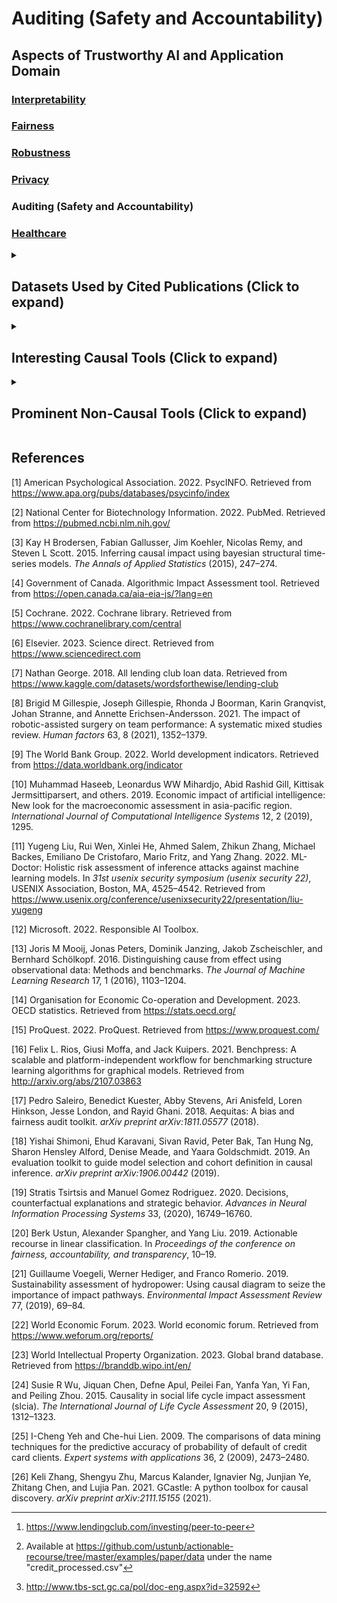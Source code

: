 # Auditing (Safety and Accountability)

## Aspects of Trustworthy AI and Application Domain

### [Interpretability](../Interpretability/README.md)

### [Fairness](../Fairness/README.md)

### [Robustness](../Robustness/README.md)

### [Privacy](../Privacy/README.md)

### Auditing (Safety and Accountability)

### [Healthcare](../Healthcare/README.md)

<details>
<summary><h2>Datasets Used by Cited Publications (Click to expand)</h2></summary>

  - **[ScienceDirect](https://www.sciencedirect.com/)** \[[6](#ref-ScienceDirect_2023)\]:
    A bibliographic database that hosts over 18 million publications
    from more than 4,000 journals and more than 30,000 e-books from the
    publisher Elsevier. Launched back in 1997, ScienceDirect includes
    papers from engineering and medical research areas and social
    sciences and humanities. <span>&#10230;</span> **Used
    by**: \[[21](#ref-voegeli2019sustainability)\]

  - **[World
    Bank](https://data.worldbank.org/indicator)** \[[9](#ref-WDI)\]: A
    publicly available collection of datasets that facilitate the
    analysis of global development. Researchers can use this data to
    compare countries under different developmental aspects, including
    agricultural progress, poverty, population dynamics, and economic
    growth. <span>&#10230;</span> **Used
    by**: \[[24](#ref-wu2015causality)\]

  - **World Economic Forum (WEF)** \[[22](#ref-WEF_2023)\]: The WEF is
    an international non-governmental based in Switzerland that
    publishes economic reports such as the Global Competitiveness
    Report. The reports are available online, with some of the data
    being easily accessible through websites like
    [Knoema](https://knoema.com/atlas/sources/WEF).
    <span>&#10230;</span> **Used by**: \[[10](#ref-haseeb2019economic)\]

  - **[OECD.Stat](https://stats.oecd.org/)** \[[14](#ref-OECD_stats_2023)\]:
    This webpage includes data and metadata for OECD countries and
    selected non-member economies. The online platform allows
    researchers to traverse the collected data through given data themes
    or via search-engine queries. <span>&#10230;</span> **Used
    by**: \[[10](#ref-haseeb2019economic)\]

  - **[Global Brand
    Database](https://branddb.wipo.int/en/)** \[[23](#ref-WIPO_2023)\]:
    An online database hosted by the World Intellectual Property
    Organization (WIPO) that contains information about Trademark
    applications (e.g., owner of the trademark, its status, or the
    designation country). It currently contains almost 53 million
    records from 73 data sources. <span>&#10230;</span> **Used
    by**: \[[10](#ref-haseeb2019economic)\]

  - **[PubMed](https://pubmed.ncbi.nlm.nih.gov/)** \[[2](#ref-PubMed2022)\]:
    A widely-known, free-to-access search engine for biomedical and life
    science literature developed and maintained by the National Center
    for Biotechnology Information (NCBI). Researchers can find more than
    34 million citations and abstracts of articles. PubMed does not host
    the articles themselves but frequently provides a link to the
    full-text articles. <span>&#10230;</span> **Used
    by**: \[[8](#ref-gillespie2021impact)\]

  - **[ProQuest
    Central](https://www.proquest.com/)** \[[15](#ref-ProQuest2022)\]:
    A database containing dissertations and theses in a multitude of
    disciplines. It currently contains more than 5 million graduate
    works. <span>&#10230;</span> **Used
    by**: \[[8](#ref-gillespie2021impact)\]

  - **[Cochrane Central Register of Controlled Trials
    (CENTRAL)](https://www.cochranelibrary.com/central)** \[[5](#ref-Cochrane2022)\]:
    A database of reports for randomized and quasi-randomized controlled
    trials collected from different online databases. Although it does
    not contain full-text articles, the CENTRAL includes bibliographic
    details and often an abstract of the report.
    <span>&#10230;</span> **Used by**: \[[8](#ref-gillespie2021impact)\]

  - **[PsycINFO](https://www.apa.org/pubs/databases/psycinfo/index)** \[[1](#ref-PsycINFO2022)\]:
    A database hosted and developed by American Psychological
    Association containing abstracts for more than five million articles
    in the field of psychology. <span>&#10230;</span> **Used
    by**: \[[8](#ref-gillespie2021impact)\]

  - **[Lending
    Club](https://www.kaggle.com/datasets/wordsforthewise/lending-club)** \[[7](#ref-Lending_Club_2018)\]:
    A dataset that contains information about all accepted and rejected
    peer-to-peer loan applications of LendingClub. Currently, the data
    are only available through the referenced Kaggle entry, as the
    company no longer provides peer-to-peer loan services[^1]:.
    <span>&#10230;</span> **Used
    by**: \[[19](#ref-tsirtsis2020decisions)\]

  - **[Taiwanese Credit
    Data](https://github.com/ustunb/actionable-recourse/tree/master/examples/paper/data)** \[[20](#ref-ustun2019actionable),[25](#ref-yeh2009comparisons)\]:
    A real-world dataset containing payment data collected in October
    2005 from a Taiwanese bank. The commonly used pre-processed
    version[^2]: \[[20](#ref-ustun2019actionable)\] contains data from
    30,000 individuals described through 16 features (e.g., marital
    status, age, or payment history). <span>&#10230;</span> **Used
    by**: \[[19](#ref-tsirtsis2020decisions)\]

</details>

<details>
<summary><h2>Interesting Causal Tools (Click to expand)</h2></summary>

  - **[CausalImpact](https://google.github.io/CausalImpact/CausalImpact.html)** \[[3](#ref-brodersen2015inferring)\]:
    This R package allows users to conduct causal impact assessment for
    planned interventions on serial data given a response time series
    and an assortment of control time series. For this purpose,
    CausalImpact enables the construction of a Bayesian structural
    time-series model that can be used to predict the resulting
    counterfactual of an intervention.

  - **[Causal
    Inference 360](https://github.com/BiomedSciAI/causallib)** \[[18](#ref-shimoni2019evaluation)\]:
    A Python package developed by IBM to infer causal effects from given
    data. Causal Inference 360 includes multiple estimation methods, a
    medical dataset, and multiple simulation sets. The provided methods
    can be used for any complex ML model through a scikit-learn-inspired
    API.

  - **[gCastle](https://github.com/huawei-noah/trustworthyAI/tree/master/gcastle)** \[[26](#ref-zhang2021gcastle)\]:
    An end-to-end causal structure learning toolbox that is equipped
    with 19 techniques for Causal Discovery. It also assists users in
    data generation and evaluating learned structures. Having a firm
    understanding of the causal structure is crucial for safety-related
    research.

  - **[Benchpress](https://github.com/felixleopoldo/benchpress)** \[[16](#ref-rios2021benchpress)\]:
    A benchmark for causal structure learning allowing users to compare
    their causal discovery methods with over 40 variations of
    state-of-the-art algorithms. The plethora of available techniques in
    this single tool could facilitate research into safety and
    accountability of ML systems through causality.

  - **[CauseEffectPairs](https://webdav.tuebingen.mpg.de/cause-effect/)** \[[13](#ref-mooij2016distinguishing)\]:
    A collection of more than 100 databases, each annotated with a
    two-variable cause-effect relationship (e.g., access to drinking
    water affects infant mortality). Given a database, models need to
    distinguish between the cause and effect variables.

</details>

<details>
<summary><h2>Prominent Non-Causal Tools (Click to expand)</h2></summary>

  - **[Government of Canada’s AIA
    tool](https://github.com/canada-ca/aia-eia-js)** \[[4](#ref-CanadaAIA)\]:
    The Algorithmic Impact Assessment (AIA) tool is a questionnaire
    developed in the wake of Canada’s Directive on Automated Decision
    Making[^3]:. Employees of the Canadian Government wishing to employ
    automatic decision-making systems in their projects first need to
    assess the impact of such systems via this tool. Based on answers
    given to ca. 80 questions revolving around different aspects of the
    projects, AIA will output two scores: one indicating the risks that
    automation would bring and one that quantifies the quality of the
    risk management.

  - **[Aequitas](https://github.com/dssg/aequitas)** \[[17](#ref-2018aequitas)\]:
    An open-source auditing tool designed to assess the bias of
    algorithmic decision-making systems. It provides utility for
    evaluating the bias of decision-making outcomes and enables users to
    assess the bias of actions taken directly.

  - **[Error Analysis (*Responsible
    AI*)](https://github.com/microsoft/responsible-ai-toolbox/blob/main/docs/erroranalysis-dashboard-README.md)** \[[12](#ref-ResponsibleAI)\]:
    As part of the Responsible AI toolbox, Error Analysis is a model
    assessment tool capable of identifying subsets of data in which the
    model performs poorly (e.g., black citizens being more frequently
    misclassified as potential re-offenders). It also enables users to
    diagnose the root cause of such poor performance.

  - **[ML-Doctor](https://github.com/liuyugeng/ML-Doctor)** \[[11](#ref-mldoctor_2022)\]:
    A codebase initially used to compare and evaluate different
    inference attacks (membership inference, model stealing, model
    inversion, and attribute inference). Due to its modular structure,
    it can also be used as a Risk Assessment tool for analyzing the
    susceptibility against SOTA privacy attacks.
  
  </details>

<div id="refs" class="references">

## References

<div id="ref-PsycINFO2022">

\[1\] American Psychological Association. 2022. PsycINFO. Retrieved from
<https://www.apa.org/pubs/databases/psycinfo/index>

</div>

<div id="ref-PubMed2022">

\[2\] National Center for Biotechnology Information. 2022. PubMed.
Retrieved from <https://pubmed.ncbi.nlm.nih.gov/>

</div>

<div id="ref-brodersen2015inferring">

\[3\] Kay H Brodersen, Fabian Gallusser, Jim Koehler, Nicolas Remy, and
Steven L Scott. 2015. Inferring causal impact using bayesian structural
time-series models. *The Annals of Applied Statistics* (2015), 247–274.

</div>

<div id="ref-CanadaAIA">

\[4\] Government of Canada. Algorithmic Impact Assessment tool.
Retrieved from <https://open.canada.ca/aia-eia-js/?lang=en>

</div>

<div id="ref-Cochrane2022">

\[5\] Cochrane. 2022. Cochrane library. Retrieved from
<https://www.cochranelibrary.com/central>

</div>

<div id="ref-ScienceDirect_2023">

\[6\] Elsevier. 2023. Science direct. Retrieved from
<https://www.sciencedirect.com>

</div>

<div id="ref-Lending_Club_2018">

\[7\] Nathan George. 2018. All lending club loan data. Retrieved from
<https://www.kaggle.com/datasets/wordsforthewise/lending-club>

</div>

<div id="ref-gillespie2021impact">

\[8\] Brigid M Gillespie, Joseph Gillespie, Rhonda J Boorman, Karin
Granqvist, Johan Stranne, and Annette Erichsen-Andersson. 2021. The
impact of robotic-assisted surgery on team performance: A systematic
mixed studies review. *Human factors* 63, 8 (2021), 1352–1379.

</div>

<div id="ref-WDI">

\[9\] The World Bank Group. 2022. World development indicators.
Retrieved from <https://data.worldbank.org/indicator>

</div>

<div id="ref-haseeb2019economic">

\[10\] Muhammad Haseeb, Leonardus WW Mihardjo, Abid Rashid Gill,
Kittisak Jermsittiparsert, and others. 2019. Economic impact of
artificial intelligence: New look for the macroeconomic assessment in
asia-pacific region. *International Journal of Computational
Intelligence Systems* 12, 2 (2019), 1295.

</div>

<div id="ref-mldoctor_2022">

\[11\] Yugeng Liu, Rui Wen, Xinlei He, Ahmed Salem, Zhikun Zhang,
Michael Backes, Emiliano De Cristofaro, Mario Fritz, and Yang Zhang.
2022. ML-Doctor: Holistic risk assessment of inference attacks against
machine learning models. In *31st usenix security symposium (usenix
security 22)*, USENIX Association, Boston, MA, 4525–4542. Retrieved from
<https://www.usenix.org/conference/usenixsecurity22/presentation/liu-yugeng>

</div>

<div id="ref-ResponsibleAI">

\[12\] Microsoft. 2022. Responsible AI Toolbox. 

</div>

<div id="ref-mooij2016distinguishing">

\[13\] Joris M Mooij, Jonas Peters, Dominik Janzing, Jakob Zscheischler,
and Bernhard Schölkopf. 2016. Distinguishing cause from effect using
observational data: Methods and benchmarks. *The Journal of Machine
Learning Research* 17, 1 (2016), 1103–1204.

</div>

<div id="ref-OECD_stats_2023">

\[14\] Organisation for Economic Co-operation and Development. 2023.
OECD statistics. Retrieved from <https://stats.oecd.org/>

</div>

<div id="ref-ProQuest2022">

\[15\] ProQuest. 2022. ProQuest. Retrieved from
<https://www.proquest.com/>

</div>

<div id="ref-rios2021benchpress">

\[16\] Felix L. Rios, Giusi Moffa, and Jack Kuipers. 2021. Benchpress: A
scalable and platform-independent workflow for benchmarking structure
learning algorithms for graphical models. Retrieved from
<http://arxiv.org/abs/2107.03863>

</div>

<div id="ref-2018aequitas">

\[17\] Pedro Saleiro, Benedict Kuester, Abby Stevens, Ari Anisfeld,
Loren Hinkson, Jesse London, and Rayid Ghani. 2018. Aequitas: A bias and
fairness audit toolkit. *arXiv preprint arXiv:1811.05577* (2018).

</div>

<div id="ref-shimoni2019evaluation">

\[18\] Yishai Shimoni, Ehud Karavani, Sivan Ravid, Peter Bak, Tan Hung
Ng, Sharon Hensley Alford, Denise Meade, and Yaara Goldschmidt. 2019. An
evaluation toolkit to guide model selection and cohort definition in
causal inference. *arXiv preprint arXiv:1906.00442* (2019).

</div>

<div id="ref-tsirtsis2020decisions">

\[19\] Stratis Tsirtsis and Manuel Gomez Rodriguez. 2020. Decisions,
counterfactual explanations and strategic behavior. *Advances in Neural
Information Processing Systems* 33, (2020), 16749–16760.

</div>

<div id="ref-ustun2019actionable">

\[20\] Berk Ustun, Alexander Spangher, and Yang Liu. 2019. Actionable
recourse in linear classification. In *Proceedings of the conference on
fairness, accountability, and transparency*, 10–19.

</div>

<div id="ref-voegeli2019sustainability">

\[21\] Guillaume Voegeli, Werner Hediger, and Franco Romerio. 2019.
Sustainability assessment of hydropower: Using causal diagram to seize
the importance of impact pathways. *Environmental Impact Assessment
Review* 77, (2019), 69–84.

</div>

<div id="ref-WEF_2023">

\[22\] World Economic Forum. 2023. World economic forum. Retrieved from
<https://www.weforum.org/reports/>

</div>

<div id="ref-WIPO_2023">

\[23\] World Intellectual Property Organization. 2023. Global brand
database. Retrieved from <https://branddb.wipo.int/en/>

</div>

<div id="ref-wu2015causality">

\[24\] Susie R Wu, Jiquan Chen, Defne Apul, Peilei Fan, Yanfa Yan, Yi
Fan, and Peiling Zhou. 2015. Causality in social life cycle impact
assessment (slcia). *The International Journal of Life Cycle Assessment*
20, 9 (2015), 1312–1323.

</div>

<div id="ref-yeh2009comparisons">

\[25\] I-Cheng Yeh and Che-hui Lien. 2009. The comparisons of data
mining techniques for the predictive accuracy of probability of default
of credit card clients. *Expert systems with applications* 36, 2 (2009),
2473–2480.

</div>

<div id="ref-zhang2021gcastle">

\[26\] Keli Zhang, Shengyu Zhu, Marcus Kalander, Ignavier Ng, Junjian
Ye, Zhitang Chen, and Lujia Pan. 2021. GCastle: A python toolbox for
causal discovery. *arXiv preprint arXiv:2111.15155* (2021).

</div>

</div>

[^1]:  <https://www.lendingclub.com/investing/peer-to-peer>

[^2]:  Available at
    <https://github.com/ustunb/actionable-recourse/tree/master/examples/paper/data>
    under the name "credit\_processed.csv"

[^3]:  <http://www.tbs-sct.gc.ca/pol/doc-eng.aspx?id=32592>
